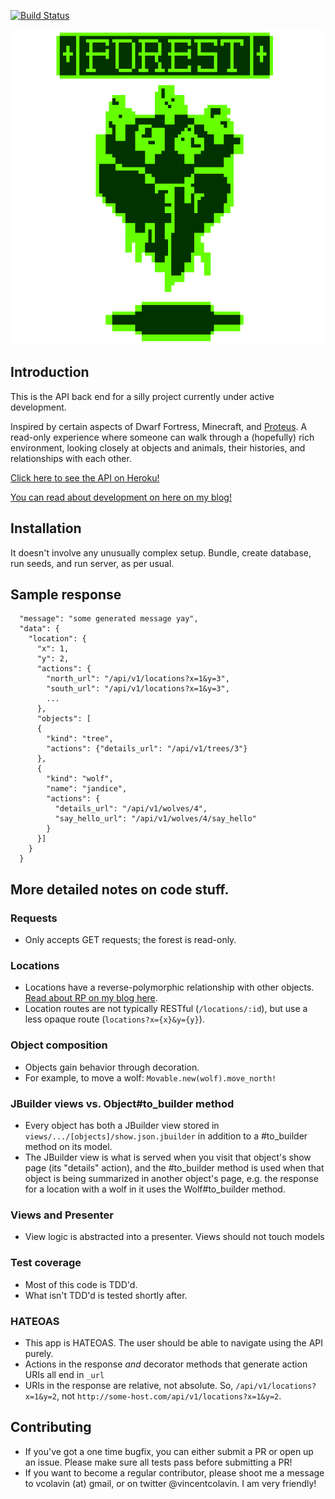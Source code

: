 [![Build Status](https://travis-ci.org/vcolavin/forest.svg?branch=master)](https://travis-ci.org/vcolavin/forest)

![logo](https://raw.githubusercontent.com/descartez/forest-client/master/docs/img/forest-logo.png)

## Introduction

This is the API back end for a silly project currently under active development.

Inspired by certain aspects of Dwarf Fortress, Minecraft, and [Proteus](http://twistedtreegames.com/proteus/). A read-only experience where someone can walk through a (hopefully) rich environment, looking closely at objects and animals, their histories, and relationships with each other.

[Click here to see the API on Heroku!](http://restful-forest.herokuapp.com/api/v1/location?x=1&y=1)

[You can read about development on here on my blog!](https://vcolavin.wordpress.com/tag/dev-blog/)

## Installation

It doesn't involve any unusually complex setup. Bundle, create database, run seeds, and run server, as per usual.

## Sample response
```
  "message": "some generated message yay",
  "data": {
    "location": {
      "x": 1,
      "y": 2,
      "actions": {
        "north_url": "/api/v1/locations?x=1&y=3",
        "south_url": "/api/v1/locations?x=1&y=3",
        ...
      },
      "objects": [
      {
        "kind": "tree",
        "actions": {"details_url": "/api/v1/trees/3"}
      },
      {
        "kind": "wolf",
        "name": "jandice",
        "actions": {
          "details_url": "/api/v1/wolves/4",
          "say_hello_url": "/api/v1/wolves/4/say_hello"
        }
      }]
    }
  }
```

## More detailed notes on code stuff.
### Requests
- Only accepts GET requests; the forest is read-only.

### Locations
- Locations have a reverse-polymorphic relationship with other objects. [Read about RP on my blog here](https://vcolavin.wordpress.com/2016/06/01/reverse-polymorphism-aka-polymorphic-join/).
- Location routes are not typically RESTful (`/locations/:id`), but use a less opaque route (`locations?x={x}&y={y}`).

### Object composition
- Objects gain behavior through decoration.
- For example, to move a wolf: `Movable.new(wolf).move_north!`

### JBuilder views vs. Object#to_builder method
- Every object has both a JBuilder view stored in `views/.../[objects]/show.json.jbuilder` in addition to a #to_builder method on its model.
- The JBuilder view is what is served when you visit that object's show page (its "details" action), and the #to_builder method is used when that object is being summarized in another object's page, e.g. the response for a location with a wolf in it uses the Wolf#to_builder method.

### Views and Presenter
- View logic is abstracted into a presenter. Views should not touch models

### Test coverage
- Most of this code is TDD'd.
- What isn't TDD'd is tested shortly after.

### HATEOAS
- This app is HATEOAS. The user should be able to navigate using the API purely.
- Actions in the response *and* decorator methods that generate action URIs all end in `_url`
- URIs in the response are relative, not absolute. So, `/api/v1/locations?x=1&y=2`, not `http://some-host.com/api/v1/locations?x=1&y=2`.

## Contributing
- If you've got a one time bugfix, you can either submit a PR or open up an issue. Please make sure all tests pass before submitting a PR!
- If you want to become a regular contributor, please shoot me a message to vcolavin (at) gmail, or on twitter @vincentcolavin. I am very friendly!
